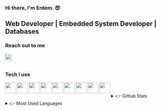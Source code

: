 ### Hi there, I'm Erdem. 😎

## Web Developer | Embedded System Developer | Databases


### Reach out to me

[<img  width="22" src="https://unpkg.com/simple-icons@v4/icons/gmail.svg" align="left" />][gmail]

<br />
<br />

### Tech I use

<img align="left"  src="https://cdn.jsdelivr.net/gh/devicons/devicon/icons/javascript/javascript-original.svg" width="35" height="35" />
<img align="left"  src="https://cdn.jsdelivr.net/gh/devicons/devicon/icons/nodejs/nodejs-original-wordmark.svg" width="35" height="35" />
<img align="left"  src="https://cdn.jsdelivr.net/gh/devicons/devicon/icons/php/php-original.svg" width="35" height="35" />
<img align="left"  src="https://cdn.jsdelivr.net/gh/devicons/devicon/icons/html5/html5-original-wordmark.svg" width="35" height="35" />
<img align="left"  src="https://cdn.jsdelivr.net/gh/devicons/devicon/icons/css3/css3-original-wordmark.svg" width="35" height="35" />
<img align="left"  src="https://cdn.jsdelivr.net/gh/devicons/devicon/icons/lua/lua-original-wordmark.svg" width="35" height="35" />
<img align="left"  src="https://cdn.jsdelivr.net/gh/devicons/devicon/icons/mysql/mysql-original-wordmark.svg" width="35" height="35" />
<img align="left"  src="https://cdn.jsdelivr.net/gh/devicons/devicon/icons/mongodb/mongodb-original-wordmark.svg" width="35" height="35" />
<img align="left"  src="https://cdn.jsdelivr.net/gh/devicons/devicon/icons/c/c-original.svg" width="35" height="35" />
<br />
<br />

<details>
<summary> 👉 Github Stats</summary>
<img src="https://github-readme-stats.vercel.app/api?username=virtuehub&theme=radical" >
</details>

<details>
<summary> 👉  Most Used Languages</summary>
<img src="https://github-readme-stats.vercel.app/api/top-langs/?username=virtuehub&layout=compact" >
</details>

[gmail]: mailto:virtuengineer@hotmail.com
